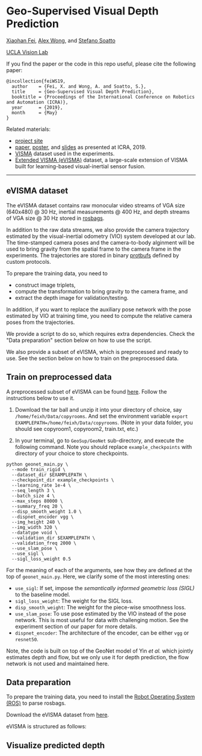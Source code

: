 # Geo-Supervised Visual Depth Prediction

[Xiaohan Fei](https://feixh.github.io), [Alex Wong](http://web.cs.ucla.edu/~alexw/), and [Stefano Soatto](http://web.cs.ucla.edu/~soatto/)

[UCLA Vision Lab](http://vision.ucla.edu/)


If you find the paper or the code in this repo useful, please cite the following paper:

```
@incollection{feiWS19,
  author    = {Fei, X. and Wong, A. and Soatto, S.},
  title     = {Geo-Supervised Visual Depth Prediction},
  booktitle = {Proceedings of the International Conference on Robotics and Automation (ICRA)},
  year      = {2019},
  month     = {May}
}
```


Related materials:
- [project site](https://feixh.github.io/projects/icra19/index.html)
- [paper][icra19_paper], [poster][icra19_poster], and [slides][icra19_slides] as presented at ICRA, 2019.
- [VISMA](https://github.com/feixh/VISMA) dataset used in the experiments.
- [Extended VISMA (eVISMA)]() dataset, a large-scale extension of VISMA built for learning-based visual-inertial sensor fusion.

[icra19_paper]: https://arxiv.org/abs/1807.11130v3.pdf
[icra19_poster]: {{site.url}}/empty.html
[icra19_slides]: {{site.url}}/empty.html
[icra19_code]: https://github.com/feixh/GeoSup

---

## eVISMA dataset

The eVISMA dataset contains raw monocular video streams of VGA size (640x480) @ 30 Hz, inertial measurements @ 400 Hz, and depth streams of VGA size @ 30 Hz stored in [rosbags](http://wiki.ros.org/rosbag). 

In addition to the raw data streams, we also provide the camera trajectory estimated by the visual-inertial odometry (VIO) system developed at our lab. The time-stamped camera poses and the camera-to-body alginment will be used to bring gravity from the spatial frame to the camera frame in the experiments. The trajectories are stored in binary [protbufs](https://developers.google.com/protocol-buffers/) defined by custom protocols.

To prepare the training data, you need to 
- construct image triplets,
- compute the transformation to bring gravity to the camera frame, and 
- extract the depth image for validation/testing.
 
In addition, if you want to replace the auxiliary pose network with the pose estimated by VIO at training time, you need to compute the relative camera poses from the trajectories.

We provide a script to do so, which requires extra dependencies. Check the "Data preparation" section below on how to use the script.

We also provide a subset of eVISMA, which is preprocessed and ready to use. See the section below on how to train on the preprocessed data.

## Train on preprocessed data

A preprocessed subset of eVISMA can be found [here](https://www.dropbox.com/s/kccsd0h0wg85ytx/copyrooms.tar.gz?dl=0). Follow the instructions below to use it.

1. Download the tar ball and unzip it into your directory of choice, say `/home/feixh/Data/copyrooms`. And set the environment variable `export EXAMPLEPATH=/home/feixh/Data/copyrooms`. (Note in your data folder, you should see copyroom1, copyroom2, train.txt, etc.)


4. In your terminal, go to `GeoSup/GeoNet` sub-directory, and execute the following command. Note you should replace `example_checkpoints` with directory of your choice to store checkpoints.

```
python geonet_main.py \
  --mode train_rigid \
  --dataset_dir $EXAMPLEPATH \
  --checkpoint_dir example_checkpoints \
  --learning_rate 1e-4 \
  --seq_length 3 \
  --batch_size 4 \
  --max_steps 80000 \
  --summary_freq 20 \
  --disp_smooth_weight 1.0 \
  --dispnet_encoder vgg \
  --img_height 240 \
  --img_width 320 \
  --datatype void \
  --validation_dir $EXAMPLEPATH \
  --validation_freq 2000 \
  --use_slam_pose \
  --use_sigl \
  --sigl_loss_weight 0.5
```

For the meaning of each of the arguments, see how they are defined at the top of `geonet_main.py`. Here, we clarify some of the most interesting ones:
- `use_sigl`: If set, impose the *semantically informed geometric loss (SIGL)* to the baseline model.
- `sigl_loss_weight`: The weight for the SIGL loss.
- `disp_smooth_weight`: The weight for the piece-wise smoothness loss.
- `use_slam_pose`: To use pose estimated by the VIO instead of the pose network. This is most useful for data with challenging motion. See the experiment section of our paper for more details.
- `dispnet_encoder`: The architecture of the encoder, can be either `vgg` or `resnet50`.

Note, the code is built on top of the GeoNet model of Yin *et al.* which jointly estimates depth and flow, but we only use it for depth prediction, the flow network is not used and maintained here.

## Data preparation

To prepare the training data, you need to install the [Robot Operating System (ROS)](http://www.ros.org/) to parse rosbags.

Download the eVISMA dataset from [here](https://www.dropbox.com/s/s9nrx9eoen4tno0/rs_d435i_recording.tar.gz?dl=0).

eVISMA is structured as follows:


## Visualize predicted depth


